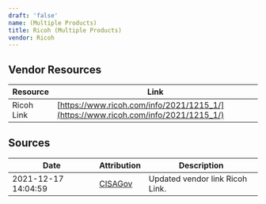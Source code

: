 ```yaml
---
draft: 'false'
name: (Multiple Products)
title: Ricoh (Multiple Products)
vendor: Ricoh
---
```


## Vendor Resources
| Resource | Link |
| --- | --- |
| Ricoh Link | [https://www.ricoh.com/info/2021/1215_1/](https://www.ricoh.com/info/2021/1215_1/) |



## Sources
| Date | Attribution | Description |
| --- | --- | --- |
| 2021-12-17 14:04:59 | [CISAGov](https://raw.githubusercontent.com/cisagov/log4j-affected-db/develop/README.md) | Updated vendor link Ricoh Link.  |
